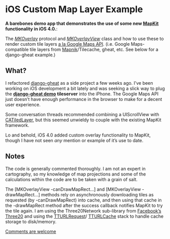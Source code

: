 # iOS Custom Map Layer Example #

**A barebones demo app that demonstrates the use of some new [MapKit][mkdoc] functionality
in iOS 4.0.**:

The *[MKOverlay][mkoverlay]* protocol and *[MKOverlayView][mkoverlayview]* class and how
to use these to render custom tile layers [a la Google Maps API][imagemaptype]. (i.e. Google
Maps-compatible tile layers from [Mapnik](http://mapnik.org/)/Tilecache, gheat, etc. See below for a django-gheat example.)

[mkdoc]: https://developer.apple.com/iphone/library/documentation/MapKit/Reference/MapKit_Framework_Reference/
[mkoverlay]: https://developer.apple.com/iphone/library/documentation/MapKit/Reference/MKOverlay_protocol/Reference/Reference.html
[mkoverlayview]: https://developer.apple.com/iphone/library/documentation/MapKit/Reference/MKOverlayView_class/Reference/Reference.html
[imagemaptype]: https://code.google.com/apis/maps/documentation/javascript/maptypes.html#ImageMapTypes

## What? ##

I refactored [django-gheat](http://github.com/mtigas/django-gheat) as a side project a few
weeks ago. I’ve been working on iOS development a bit lately and was seeking a slick way to
plug the **[django-gheat demo][gheat_demo] tileserver** into the iPhone. The Google Maps API
just doesn’t have enough performance in the browser to make for a decent user experience.

Some conversation threads recommended combining a UIScrollView with [CATiledLayer][catiledlayer],
but this seemed unwieldy to couple with the existing MapKit framework.

Lo and behold, iOS 4.0 added custom overlay functionality to MapKit, though I have not seen *any*
mention or example of it’s use to date.

[gheat_demo]: http://gheat.miketigas.com/
[catiledlayer]: https://developer.apple.com/mac/library/documentation/GraphicsImaging/Reference/CATiledLayer_class/Introduction/Introduction.html

## Notes ##

The code is generally commented thoroughly. I am not an expert in cartography, so
my knowledge of map projections and some of the calculations within the code are to be taken
with a grain of salt.

The [MKOverlayView -canDrawMapRect…] and [MKOverlayView -drawMapRect…] methods rely on asynchronously
downloading tiles as requested (by -canDrawMapRect) into cache, and then using that cache in the
-drawMapRect method after the success callback notifies MapKit to try the tile again. I am using
the Three20Network sub-library from [Facebook’s Three20](http://github.com/facebook/three20) and using
the [TTURLRequest](http://github.com/facebook/three20/blob/master/src/Three20Network/Headers/TTURLRequest.h)/
[TTURLCache](http://github.com/facebook/three20/blob/master/src/Three20Network/Headers/TTURLCache.h) stack
to handle cache storage to disk/memory.

[Comments are welcome](https://mike.tig.as/contact/)